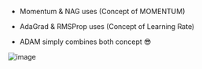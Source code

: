 * Momentum & NAG uses (Concept of MOMENTUM)

* AdaGrad & RMSProp uses (Concept of Learning Rate)

* ADAM simply combines both concept 😎

![image](https://github.com/user-attachments/assets/68d3dd48-0867-4bbf-a040-014307415d5d)
